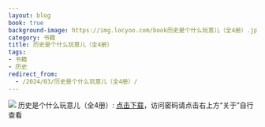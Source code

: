 ```yaml
---
layout: blog
book: true
background-image: https://img.locyoo.com/book历史是个什么玩意儿（全4册）.jpg
category: 书籍
title: 历史是个什么玩意儿（全4册）
tags:
- 书籍
- 历史
redirect_from:
  - /2024/03/历史是个什么玩意儿（全4册）/
---
```

![](https://img.locyoo.com/book历史是个什么玩意儿（全4册）.jpg)
历史是个什么玩意儿（全4册）: <a name = "ref1" href="https://url18.ctfile.com/f/50983618-1375544620-4744b4?p=3619">点击下载</a>，访问密码请点击右上方“关于”自行查看